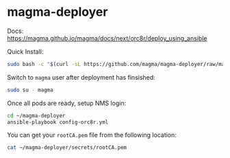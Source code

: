 # magma-deployer

Docs: https://magma.github.io/magma/docs/next/orc8r/deploy_using_ansible

Quick Install:
```bash
sudo bash -c "$(curl -sL https://github.com/magma/magma-deployer/raw/main/deploy-orc8r.sh)"
```

Switch to `magma` user after deployment has finsished:
```bash
sudo su - magma
```

Once all pods are ready, setup NMS login:
```bash
cd ~/magma-deployer
ansible-playbook config-orc8r.yml
```

You can get your `rootCA.pem` file from the following location:
```bash
cat ~/magma-deployer/secrets/rootCA.pem
```
